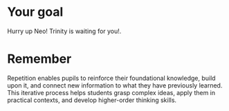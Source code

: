 # Your goal

Hurry up Neo! Trinity is waiting for you!. 

# Remember

Repetition enables pupils to reinforce their foundational knowledge, build upon it, and connect new information to what they have previously learned. This iterative process helps students grasp complex ideas, apply them in practical contexts, and develop higher-order thinking skills.